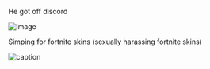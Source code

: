 He got off discord

![image](https://github.com/user-attachments/assets/9ad732a5-38e8-405f-a64a-59de6cd73b1d)


Simping for fortnite skins (sexually harassing fortnite skins)

![caption](https://github.com/user-attachments/assets/9da26bd7-c640-4121-a8b6-a6e0d49fdf95)

